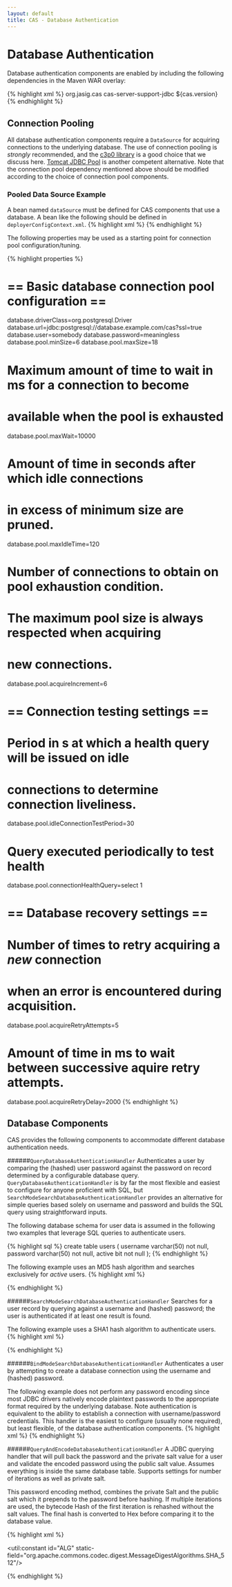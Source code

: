 ```yaml
---
layout: default
title: CAS - Database Authentication
---
```


# Database Authentication
Database authentication components are enabled by including the following dependencies in the Maven WAR overlay:

{% highlight xml %}
<dependency>
    <groupId>org.jasig.cas</groupId>
    <artifactId>cas-server-support-jdbc</artifactId>
    <version>${cas.version}</version>
</dependency>
{% endhighlight %}

## Connection Pooling
All database authentication components require a `DataSource` for acquiring connections to the underlying database.
The use of connection pooling is _strongly_ recommended, and the [c3p0 library](http://www.mchange.com/projects/c3p0/)
is a good choice that we discuss here.
[Tomcat JDBC Pool](http://tomcat.apache.org/tomcat-7.0-doc/jdbc-pool.html) is another competent alternative.
Note that the connection pool dependency mentioned above should be modified according to the choice of connection pool
components.


### Pooled Data Source Example
A bean named `dataSource` must be defined for CAS components that use a database. A bean like the following should be
defined in `deployerConfigContext.xml`.
{% highlight xml %}
<bean id="dataSource"
  class="com.mchange.v2.c3p0.ComboPooledDataSource"
  p:driverClass="${database.driverClass}"
  p:jdbcUrl="${database.url}"
  p:user="${database.user}"
  p:password="${database.password}"
  p:initialPoolSize="${database.pool.minSize}"
  p:minPoolSize="${database.pool.minSize}"
  p:maxPoolSize="${database.pool.maxSize}"
  p:maxIdleTimeExcessConnections="${database.pool.maxIdleTime}"
  p:checkoutTimeout="${database.pool.maxWait}"
  p:acquireIncrement="${database.pool.acquireIncrement}"
  p:acquireRetryAttempts="${database.pool.acquireRetryAttempts}"
  p:acquireRetryDelay="${database.pool.acquireRetryDelay}"
  p:idleConnectionTestPeriod="${database.pool.idleConnectionTestPeriod}"
  p:preferredTestQuery="${database.pool.connectionHealthQuery}" />
{% endhighlight %}

The following properties may be used as a starting point for connection pool configuration/tuning.

{% highlight properties %}
  # == Basic database connection pool configuration ==
  database.driverClass=org.postgresql.Driver
  database.url=jdbc:postgresql://database.example.com/cas?ssl=true
  database.user=somebody
  database.password=meaningless
  database.pool.minSize=6
  database.pool.maxSize=18

  # Maximum amount of time to wait in ms for a connection to become
  # available when the pool is exhausted
  database.pool.maxWait=10000

  # Amount of time in seconds after which idle connections
  # in excess of minimum size are pruned.
  database.pool.maxIdleTime=120

  # Number of connections to obtain on pool exhaustion condition.
  # The maximum pool size is always respected when acquiring
  # new connections.
  database.pool.acquireIncrement=6

  # == Connection testing settings ==

  # Period in s at which a health query will be issued on idle
  # connections to determine connection liveliness.
  database.pool.idleConnectionTestPeriod=30

  # Query executed periodically to test health
  database.pool.connectionHealthQuery=select 1

  # == Database recovery settings ==

  # Number of times to retry acquiring a _new_ connection
  # when an error is encountered during acquisition.
  database.pool.acquireRetryAttempts=5

  # Amount of time in ms to wait between successive aquire retry attempts.
  database.pool.acquireRetryDelay=2000
{% endhighlight %}


## Database Components
CAS provides the following components to accommodate different database authentication needs.

######`QueryDatabaseAuthenticationHandler`
Authenticates a user by comparing the (hashed) user password against the password on record determined by a
configurable database query. `QueryDatabaseAuthenticationHandler` is by far the most flexible and easiest to
configure for anyone proficient with SQL, but `SearchModeSearchDatabaseAuthenticationHandler` provides an alternative
for simple queries based solely on username and password and builds the SQL query using straightforward inputs.

The following database schema for user data is assumed in the following two examples that leverage SQL queries
to authenticate users.

{% highlight sql %}
    create table users (
        username varchar(50) not null,
        password varchar(50) not null,
        active bit not null );
{% endhighlight %}

The following example uses an MD5 hash algorithm and searches exclusively for _active_ users.
{% highlight xml %}
<bean id="passwordEncoder"
      class="org.jasig.cas.authentication.handler.DefaultPasswordEncoder"
      c:encodingAlgorithm="MD5"
      p:characterEncoding="UTF-8" />

<bean id="dbAuthHandler"
      class="org.jasig.cas.adaptors.jdbc.QueryDatabaseAuthenticationHandler"
      p:dataSource-ref="dataSource"
      p:passwordEncoder-ref="passwordEncoder"
      p:sql="select password from users where username=? and active=1" />
{% endhighlight %}


######`SearchModeSearchDatabaseAuthenticationHandler`
Searches for a user record by querying against a username and (hashed) password; the user is authenticated if at
least one result is found.

The following example uses a SHA1 hash algorithm to authenticate users.
{% highlight xml %}
<bean id="passwordEncoder"
      class="org.jasig.cas.authentication.handler.DefaultPasswordEncoder"
      c:encodingAlgorithm="SHA1"
      p:characterEncoding="UTF-8" />

<bean id="dbAuthHandler"
      class="org.jasig.cas.adaptors.jdbc.SearchModeSearchDatabaseAuthenticationHandler"
      p:dataSource-ref="dataSource"
      p:passwordEncoder-ref="passwordEncoder"
      p:tableUsers="users"
      p:fieldUser="username"
      p:fieldPassword="password" />
{% endhighlight %}


######`BindModeSearchDatabaseAuthenticationHandler`
Authenticates a user by attempting to create a database connection using the username and (hashed) password.

The following example does not perform any password encoding since most JDBC drivers natively encode plaintext
passwords to the appropriate format required by the underlying database. Note authentication is equivalent to the
ability to establish a connection with username/password credentials. This handler is the easiest to configure
(usually none required), but least flexible, of the database authentication components.
{% highlight xml %}
<bean id="dbAuthHandler"
      class="org.jasig.cas.adaptors.jdbc.BindModeSearchDatabaseAuthenticationHandler"
      p:dataSource-ref="dataSource" />
{% endhighlight %}


######`QueryAndEncodeDatabaseAuthenticationHandler`
A JDBC querying handler that will pull back the password and
the private salt value for a user and validate the encoded
password using the public salt value. Assumes everything
is inside the same database table. Supports settings for
number of iterations as well as private salt.

This password encoding method, combines the private Salt and the public salt which it prepends to the password before hashing.
If multiple iterations are used, the bytecode Hash of the first iteration is rehashed without the salt values.
The final hash is converted to Hex before comparing it to the database value.

{% highlight xml %}

<util:constant id="ALG" static-field="org.apache.commons.codec.digest.MessageDigestAlgorithms.SHA_512"/>

<bean id="dbAuthHandler"
      class="org.jasig.cas.adaptors.jdbc.QueryAndEncodeDatabaseAuthenticationHandler"
      c:dataSource-ref="dataSource"
      c:algorithmName-ref="ALG"
      c:sql="SELECT * FROM table WHERE username = ?"
      p:staticSalt="private_salt"
      p:passwordFieldName="password"
      p:saltFieldName="public_salt"
      p:numberOfIterationsFieldName="num_iter"
      p:numberOfIterations="10" />
{% endhighlight %}
